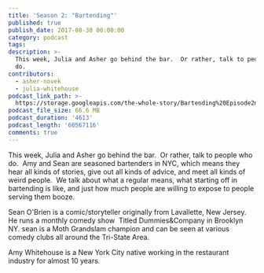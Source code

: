 ```yaml
---
title: 'Season 2: "Bartending"'
published: true
publish_date: 2017-08-30 00:00:00
category: podcast
tags:
description: >-
  This week, Julia and Asher go behind the bar.  Or rather, talk to people who
  do.
contributors:
  - asher-novek
  - julia-whitehouse
podcast_link_path: >-
  https://storage.googleapis.com/the-whole-story/Bartending%20Episode2nd%20edit%20mix%20and%20final.mp3
podcast_file_size: 66.6 MB
podcast_duration: '4613'
podcast_length: '66567116'
comments: true
---
```



This week, Julia and Asher go behind the bar. &nbsp;Or rather, talk to people who do. &nbsp;Amy and Sean are seasoned bartenders in NYC, which means they hear all kinds of stories, give out all kinds of advice, and meet all kinds of weird people. &nbsp;We talk about what a regular means, what starting off in bartending is like, and just how much people are willing to expose to people serving them booze. &nbsp;

Sean O'Brien is a comic/storyteller originally from Lavallette, New Jersey. &nbsp; He runs a monthly comedy show &nbsp;Titled Dummies&Company in Brooklyn NY. sean is a Moth Grandslam champion and can be seen at various comedy clubs all around the Tri-State Area.

Amy Whitehouse is a New York City native working in the restaurant industry for almost 10 years. &nbsp;